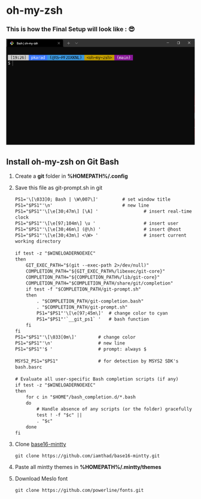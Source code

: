 # oh-my-zsh
### This is how the Final Setup will look like : 😎
![bash](./assets/bash.png)
## Install oh-my-zsh on Git Bash
1. Create a <b>git</b> folder in <b>%HOMEPATH%/.config</b>
2. Save this file as git-prompt.sh in git

    ```
    PS1='\[\033]0; Bash | \W\007\]' 		# set window title
    PS1="$PS1"'\n'							# new line
    PS1="$PS1"'\[\e[30;47m\] [\A] '					# insert real-time clock
    PS1="$PS1"'\[\e[97;104m\] \u '					# insert user
    PS1="$PS1"'\[\e[30;46m\] (@\h) '				# insert @host
    PS1="$PS1"'\[\e[30;43m\] <\W> '					# insert current working directory

    if test -z "$WINELOADERNOEXEC"
    then
        GIT_EXEC_PATH="$(git --exec-path 2>/dev/null)"
        COMPLETION_PATH="${GIT_EXEC_PATH%/libexec/git-core}"
        COMPLETION_PATH="${COMPLETION_PATH%/lib/git-core}"
        COMPLETION_PATH="$COMPLETION_PATH/share/git/completion"
        if test -f "$COMPLETION_PATH/git-prompt.sh"
        then
            . "$COMPLETION_PATH/git-completion.bash"
            . "$COMPLETION_PATH/git-prompt.sh"
            PS1="$PS1"'\[\e[97;45m\]'  # change color to cyan
            PS1="$PS1"'`__git_ps1` '   # bash function
        fi
    fi
    PS1="$PS1"'\[\033[0m\]'        # change color
    PS1="$PS1"'\n'                 # new line
    PS1="$PS1"'$ '                 # prompt: always $

    MSYS2_PS1="$PS1"               # for detection by MSYS2 SDK's bash.basrc

    # Evaluate all user-specific Bash completion scripts (if any)
    if test -z "$WINELOADERNOEXEC"
    then
        for c in "$HOME"/bash_completion.d/*.bash
        do
            # Handle absence of any scripts (or the folder) gracefully
            test ! -f "$c" ||
            . "$c"
        done
    fi
    ```
3. Clone [base16-mintty](https://github.com/iamthad/base16-mintty)
    ```
    git clone https://github.com/iamthad/base16-mintty.git
    ```
4. Paste all mintty themes in <b>%HOMEPATH%/.mintty/themes</b>
5. Download Meslo font
    ```
    git clone https://github.com/powerline/fonts.git
    ```